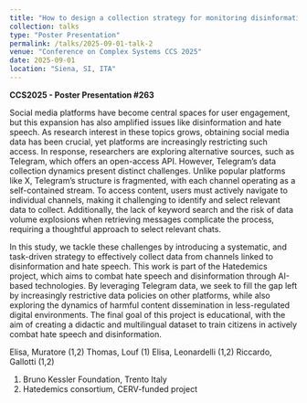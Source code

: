 ```yaml
---
title: "How to design a collection strategy for monitoring disinformation and hate speech in Telegram"
collection: talks
type: "Poster Presentation"
permalink: /talks/2025-09-01-talk-2
venue: "Conference on Complex Systems CCS 2025"
date: 2025-09-01
location: "Siena, SI, ITA"
---
```


**CCS2025 - Poster Presentation #263**

Social media platforms have become central spaces for user engagement, but this expansion has also amplified issues like disinformation and hate speech. As research interest in these topics grows, obtaining social media data has been crucial, yet platforms are increasingly restricting such access. In response, researchers are exploring alternative sources, such as Telegram, which offers an open-access API. However, Telegram’s data collection dynamics present distinct challenges. Unlike popular platforms like X, Telegram’s structure is fragmented, with each channel operating as a self-contained stream. To access content, users must actively navigate to individual channels, making it challenging to identify and select relevant data to collect. Additionally, the lack of keyword search and the risk of data volume explosions when retrieving messages complicate the process, requiring a thoughtful approach to select relevant chats.

In this study, we tackle these challenges by introducing a systematic, and task-driven strategy to effectively collect data from channels linked to disinformation and hate speech. This work is part of the Hatedemics project, which aims to combat hate speech and disinformation through AI-based technologies. By leveraging Telegram data, we seek to fill the gap left by increasingly restrictive data policies on other platforms, while also exploring the dynamics of harmful content dissemination in less-regulated digital environments. The final goal of this project is educational, with the aim of creating a didactic and multilingual dataset to train citizens in actively combat hate speech and disinformation.

Elisa, Muratore (1,2)
Thomas, Louf (1)
Elisa, Leonardelli (1,2)
Riccardo, Gallotti (1,2)

1. Bruno Kessler Foundation, Trento Italy
2. Hatedemics consortium, CERV-funded project